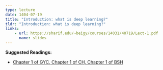 ```yaml
---
type: lecture
date: 1404-07-19
title: "Introduction: what is deep learning?"
tldr: "Introduction: what is deep learning?"
links: 
    - url: https://sharif.edu/~beigy/courses/14031/40719/Lect-1.pdf
      name: slides
---
```

**Suggested Readings:**
- [Chapter 1 of GYC, Chapter 1 of CH, Chapter 1 of BSH](https://nlp.stanford.edu/IR-book/pdf/01bool.pdf)

